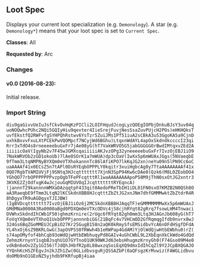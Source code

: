 ## Loot Spec

Displays your current loot specialization (e.g. `Demonology`). A star (e.g.
`Demonology*`) means that your loot spec is set to `Current Spec`.

**Classes**: All

**Requested by**: Arc

### Changes

#### v0.0 (2016-08-23):

Initial release.

### Import String

`diu9gaGivvUeIuJsfCkvOvHqKzPICli2LOIFHqudJcogLyzQOEgIOPbjDnkuBJsY3uv04quoNOQwhcPUhc2NQi5GQIyHiu9qevter4IieSrejFuvjNesSsaZuvPUjcH2POs)eHKHQksTuvfEkstfQ2RWFvfgSYHPQhRstwv6YsTzr5ZuiJMs1Pf51iuA2sCBkA3u53GgoKA5a9CjnDuxhkBxvvFxuLXtPCEkPwVQOMpcf7NCyjWd6BGhu)LtqxnWdAYL4apOxSkdndkccccI23qiRrr3xTdO4s8rneeeeebuGxFr7jAe08yG(hT7VakWRVO5G5jabGGGGGOrBwdIMtqxvZEd2AiiiiicOaV(IgyNb2v7F45wJGMXcqaiiiiiAKJvzOPg32yneeeeebuGxFr7IvzOjEBJ1iO97NakWRVOb2zGD1okoUb)7lAe0SOrK1a7mWUA)dp3cOaV(IwXx5p6mWUAxJGgs(5NVaeqbE9fTmm3LtqNMPNyBYXQm0eVTXhokannnTc86lAfiKPO7lkKqJG2xn)neYu09n5lPN9Cc6oCuaAAAAf41x0ECsZ5n7tAPl0DsRYEqbOPPPLY0kqitr3xuiHgbcAg0y7TtaAAAAAAAAf41x0QO7RgbTVAMIUVjFj9SNtq3HJcqttttttt7XjnN3SpP94Kw6cDAe0(Qzk6(M8L0ZEobDO4YGhQO77rbOPPPPPPPvzpOgbTFePFcqtttRl1waAAAAAAAApoP58M9jThN0sxOtJG2xntr33KVKE2ZjOdfxgK4wJcjouGqMIUVOqIJcqtttttttRYEqncA)(jannnT29kannnnWMXaDAzqqtpF433qit0AedoPReTbIH1iDL01FN0sxO7KMZB2N0QSh8OaA3RaeqbE9fTmm3LtqN2lKCSkdnXBB8HJcqtttZbZtJG2xnJNm7dhfGMMMwktZbZtdrR4R8hDgyxTR9uAGDgyxTJIJBW)(IgBVDcqttttttt7IvzOjEBJ1iOz6j2MCSkdnXBB8HJAqqTF)eGMMMMMMMwXx5p6mWUAxJGMdMNa0000A3Ra0000aBgd0PDXQm0eVTXcODVc4j58cjhRYqt82gRrq7fsowLHM4TnwaciOVWhxSkdndIhCWb1F50)ghmzKrnire(2rUgc6fRYqt82gh0mm3Ltq3HJAGnJb608yG(hT7FoVqYXQm0eVTXhoQ1UxbOPPPjannnnbiGG(21BqFc4v7VHCmOD2GfRqmqgIfdb9nvrx8wJ324Gs6BqZGoMMEUJCpBiO27Kr25GugB158n2aQK0kRmySfsEMSidbvYcA6nOFdHSgfDFdAYL4hxOj6sZ9BKRLGwG(3apOVPSS0fRWwh4b1eRWPap4GdAM)YjOlWdQjwHtbEWbhu0)rZ(s74apOMyfof4bhCqb93oWdQjwHtbEWbhuqyPd8GAIv4uGhCWbL9L2XbEqnXkCkWdo4GdQdZehmzKrnynY1sqbBJsqhU1O7GYTnoO1UK90WKJd63ebsHhugmzKrnyGh0(F74Gso09M4e0vdkBn6oOv2Zy1GI56)TJdQhJHbfR2p8L88wxzqSoiEqXQ9dmxIdIhCqZl9Y2JCpBXQGAJOYYQnhKcHSZFEgvJn2kJZh1Zw(0GLidbvsguRjQSSAZbP(0aQFsgzKrMvwiz(FAWGLidbvudoOMb9nO1GEoNZ5yjhdb9FKRfupBj4iaa`
